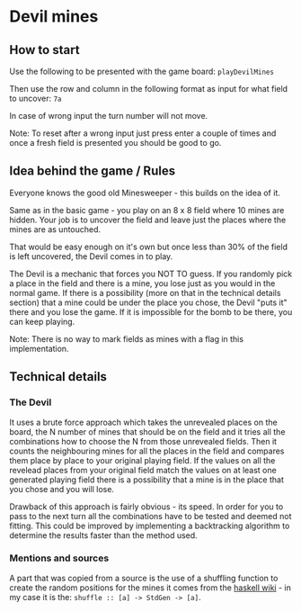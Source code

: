 # Devil mines

## How to start

Use the following to be presented with the game board:
`playDevilMines`

Then use the row and column in the following format as input for what field to uncover:
`7a`

In case of wrong input the turn number will not move. 

Note: To reset after a wrong input just press enter a couple of times and once a fresh field is presented you should be good to go. 

## Idea behind the game / Rules

Everyone knows the good old Minesweeper - this builds on the idea of it.

Same as in the basic game - you play on an 8 x 8 field where 10 mines are hidden. Your job is to uncover the field and leave just the places where the mines are as untouched.

That would be easy enough on it's own but once less than 30% of the field is left uncovered, the Devil comes in to play.

The Devil is a mechanic that forces you NOT TO guess. If you randomly pick a place in the field and there is a mine, you lose just as you would in the normal game. If there is a possibility (more on that in the technical details section) that a mine could be under the place you chose, the Devil "puts it" there and you lose the game. If it is impossible for the bomb to be there, you can keep playing. 

Note: There is no way to mark fields as mines with a flag in this implementation.

## Technical details

### The Devil

It uses a brute force approach which takes the unrevealed places on the board, the N number of mines that should be on the field and it tries all the combinations how to choose the N from those unrevealed fields. Then it counts the neighbouring mines for all the places in the field and compares them place by place to your original playing field. If the values on all the revelead places from your original field match the values on at least one generated playing field there is a possibility that a mine is in the place that you chose and you will lose. 

Drawback of this approach is fairly obvious - its speed. In order for you to pass to the next turn all the combinations have to be tested and deemed not fitting. This could be improved by implementing a backtracking algorithm to determine the results faster than the method used.

### Mentions and sources

A part that was copied from a source is the use of a shuffling function to create the random positions for the mines it comes from the [haskell wiki](https://wiki.haskell.org/Random_shuffle) - in my case it is the: `shuffle :: [a] -> StdGen -> [a]`. 